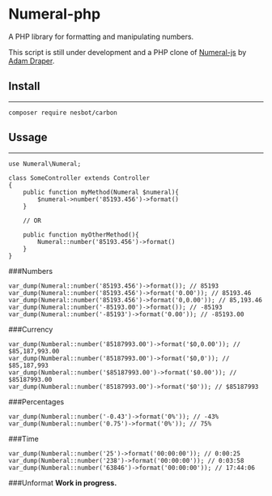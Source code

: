 # Numeral-php
A PHP library for formatting and manipulating numbers. 

This script is still under development and a PHP clone of [Numeral-js](https://github.com/adamwdraper/Numeral-js) by [Adam Draper](https://github.com/adamwdraper).

## Install
----

```
composer require nesbot/carbon
```


## Ussage
---
```
use Numeral\Numeral;

class SomeController extends Controller
{
    public function myMethod(Numeral $numeral){
        $numeral->number('85193.456')->format()
    }
    
    // OR

    public function myOtherMethod(){
        Numeral::number('85193.456')->format()
    }
}
```

###Numbers
```
var_dump(Numeral::number('85193.456')->format()); // 85193
var_dump(Numeral::number('85193.456')->format('0.00')); // 85193.46
var_dump(Numeral::number('85193.456')->format('0,0.00')); // 85,193.46
var_dump(Numeral::number('-85193.00')->format()); // -85193
var_dump(Numeral::number('-85193')->format('0.00')); // -85193.00
```

###Currency
```
var_dump(Numberal::number('85187993.00')->format('$0,0.00')); // $85,187,993.00
var_dump(Numberal::number('85187993.00')->format('$0,0')); // $85,187,993
var_dump(Numberal::number('$85187993.00')->format('$0.00')); // $85187993.00
var_dump(Numberal::number('85187993.00')->format('$0')); // $85187993
```

###Percentages

```
var_dump(Numberal::number('-0.43')->format('0%')); // -43%
var_dump(Numberal::number('0.75')->format('0%')); // 75%
```

###Time

```
var_dump(Numberal::number('25')->format('00:00:00')); // 0:00:25
var_dump(Numberal::number('238')->format('00:00:00')); // 0:03:58
var_dump(Numberal::number('63846')->format('00:00:00')); // 17:44:06
```

###Unformat 
**Work in progress.**
